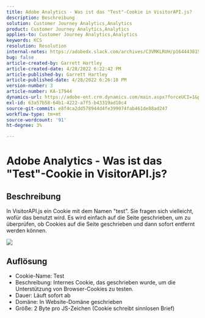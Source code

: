 ```yaml
---
title: Adobe Analytics - Was ist das "Test"-Cookie in VisitorAPI.js?
description: Beschreibung
solution: Customer Journey Analytics,Analytics
product: Customer Journey Analytics,Analytics
applies-to: Customer Journey Analytics,Analytics
keywords: KCS
resolution: Resolution
internal-notes: https://adobedx.slack.com/archives/C3VMKLRUH/p1644438152582239
bug: false
article-created-by: Garrett Hartley
article-created-date: 4/28/2022 6:22:42 PM
article-published-by: Garrett Hartley
article-published-date: 4/28/2022 6:26:10 PM
version-number: 3
article-number: KA-17944
dynamics-url: https://adobe-ent.crm.dynamics.com/main.aspx?forceUCI=1&pagetype=entityrecord&etn=knowledgearticle&id=b22f4b30-20c7-ec11-a7b6-0022480a10ee
exl-id: 63a57b58-64b1-4222-a7f5-b43319ad18c4
source-git-commit: e8f4ca2dd578944d4fe399074fab461de88ad247
workflow-type: tm+mt
source-wordcount: '91'
ht-degree: 3%

---
```


# Adobe Analytics - Was ist das &quot;Test&quot;-Cookie in VisitorAPI.js?

## Beschreibung


In VisitorAPI.js ein Cookie mit dem Namen &quot;test&quot;. Sie fragen sich vielleicht, wofür das benutzt wird. Es wird einfach auf die Seite geschrieben, um zu überprüfen, ob Cookies auf die Seite geschrieben und dann sofort entfernt werden können.

![](assets/___b32f4b30-20c7-ec11-a7b6-0022480a10ee___.png)


## Auflösung


- Cookie-Name: Test
- Beschreibung: Internes Cookie, das geschrieben wurde, um die Unterstützung von Browser-Cookies zu testen.
- Dauer: Läuft sofort ab
- Domäne: In Website-Domäne geschrieben
- Größe: 2 Byte pro JS-Zeichen (Cookie schreibt sinnlosen Brief)
